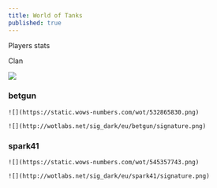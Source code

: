 ```yaml
---
title: World of Tanks
published: true
---
```


Players stats

Clan

![](https://eu.wargaming.net/clans/media/clans/emblems/cl_238/500166238/emblem_195x195.png)

### betgun
```
![](https://static.wows-numbers.com/wot/532865830.png)

![](http://wotlabs.net/sig_dark/eu/betgun/signature.png)
```


### spark41
```
![](https://static.wows-numbers.com/wot/545357743.png)

![](http://wotlabs.net/sig_dark/eu/spark41/signature.png)
```
